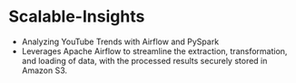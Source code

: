 # Scalable-Insights
* Analyzing YouTube Trends with Airflow and PySpark </br>
* Leverages Apache Airflow to streamline the extraction, transformation, and loading of data, with the processed results securely stored in Amazon S3.
